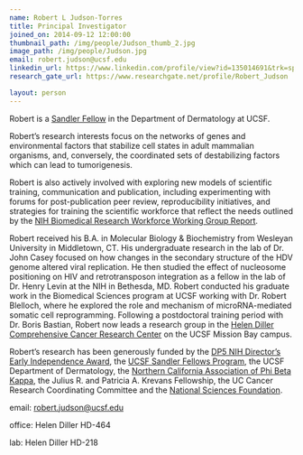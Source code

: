 ```yaml
---
name: Robert L Judson-Torres
title: Principal Investigator
joined_on: 2014-09-12 12:00:00
thumbnail_path: /img/people/Judson_thumb_2.jpg
image_path: /img/people/Judson.jpg
email: robert.judson@ucsf.edu
linkedin_url: https://www.linkedin.com/profile/view?id=135014691&trk=spm_pic
research_gate_url: https://www.researchgate.net/profile/Robert_Judson

layout: person
---
```


Robert is a [Sandler Fellow](http://fellows.ucsf.edu/) in the Department of Dermatology at UCSF.

Robert’s research interests focus on the networks of genes and environmental factors that stabilize cell states in adult mammalian organisms, and, conversely, the coordinated sets of destabilizing factors which can lead to tumorigenesis.

Robert is also actively involved with exploring new models of scientific training, communication and publication, including experimenting with forums for post-publication peer review, reproducibility initiatives, and strategies for training the scientific workforce that reflect the needs outlined by the [NIH Biomedical Research Workforce Working Group Report](http://acd.od.nih.gov/Biomedical_research_wgreport.pdf).

Robert received his B.A. in Molecular Biology & Biochemistry from Wesleyan University in Middletown, CT. His undergraduate research in the lab of Dr. John Casey focused on how changes in the secondary structure of the HDV genome altered viral replication. He then studied the effect of nucleosome positioning on HIV and retrotransposon integration as a fellow in the lab of Dr. Henry Levin at the NIH in Bethesda, MD. Robert conducted his graduate work in the Biomedical Sciences program at UCSF working with Dr. Robert Blelloch, where he explored the role and mechanism of microRNA-mediated somatic cell reprogramming. Following a postdoctoral training period with Dr. Boris Bastian, Robert now leads a research group in the [Helen Diller Comprehensive Cancer Research Center](http://cancer.ucsf.edu/) on the UCSF Mission Bay campus.

Robert’s research has been generously funded by the [DP5 NIH Director’s Early Independence Award](http://commonfund.nih.gov/earlyindependence/index), the [UCSF Sandler Fellows Program](http://fellows.ucsf.edu/), the UCSF Department of Dermatology, the [Northern California Association of Phi Beta Kappa](http://www.pbknca.org/), the Julius R. and Patricia A. Krevans Fellowship, the UC Cancer Research Coordinating Committee and the [National Sciences Foundation](http://www.nsfgrfp.org/).


email: robert.judson@ucsf.edu

office: Helen Diller HD-464

lab: Helen Diller HD-218

